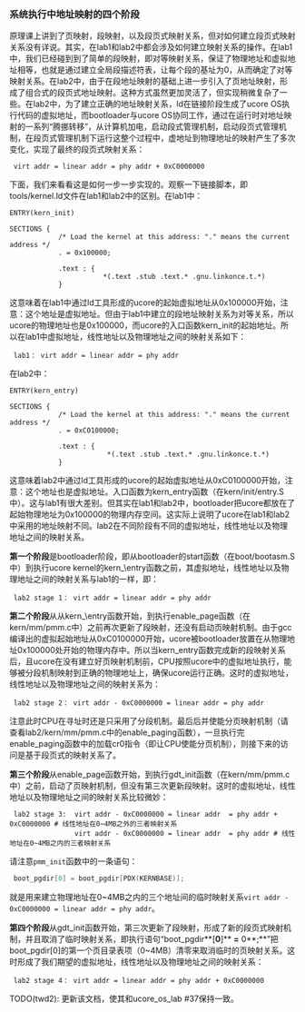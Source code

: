 ### 系统执行中地址映射的四个阶段
原理课上讲到了页映射，段映射，以及段页式映射关系，但对如何建立段页式映射关系没有详说。其实，在lab1和lab2中都会涉及如何建立映射关系的操作。在lab1中，我们已经碰到到了简单的段映射，即对等映射关系，保证了物理地址和虚拟地址相等，也就是通过建立全局段描述符表，让每个段的基址为0，从而确定了对等映射关系。在lab2中，由于在段地址映射的基础上进一步引入了页地址映射，形成了组合式的段页式地址映射。这种方式虽然更加灵活了，但实现稍微复杂了一些。在lab2中，为了建立正确的地址映射关系，ld在链接阶段生成了ucore OS执行代码的虚拟地址，而bootloader与ucore OS协同工作，通过在运行时对地址映射的一系列“腾挪转移”，从计算机加电，启动段式管理机制，启动段页式管理机制，在段页式管理机制下运行这整个过程中，虚地址到物理地址的映射产生了多次变化，实现了最终的段页式映射关系：
``` 
 virt addr = linear addr = phy addr + 0xC0000000  
```

下面，我们来看看这是如何一步一步实现的。观察一下链接脚本，即tools/kernel.ld文件在lab1和lab2中的区别。在lab1中：
```
ENTRY(kern_init)

SECTIONS {
            /* Load the kernel at this address: "." means the current address */
            . = 0x100000;

            .text : {
                       *(.text .stub .text.* .gnu.linkonce.t.*)
            }
```
这意味着在lab1中通过ld工具形成的ucore的起始虚拟地址从0x100000开始，注意：这个地址是虚拟地址。但由于lab1中建立的段地址映射关系为对等关系，所以ucore的物理地址也是0x100000，而ucore的入口函数kern\_init的起始地址。所以在lab1中虚拟地址，线性地址以及物理地址之间的映射关系如下：
```
 lab1： virt addr = linear addr = phy addr
```

在lab2中：
```
ENTRY(kern_entry)

SECTIONS {
            /* Load the kernel at this address: "." means the current address */
            . = 0xC0100000;

            .text : {
                        *(.text .stub .text.* .gnu.linkonce.t.*)
            }
```
这意味着lab2中通过ld工具形成的ucore的起始虚拟地址从0xC0100000开始，注意：这个地址也是虚拟地址。入口函数为kern\_entry函数（在kern/init/entry.S中）。这与lab1有很大差别。但其实在lab1和lab2中，bootloader把ucore都放在了起始物理地址为0x100000的物理内存空间。这实际上说明了ucore在lab1和lab2中采用的地址映射不同。lab2在不同阶段有不同的虚拟地址，线性地址以及物理地址之间的映射关系。

**第一个阶段**是bootloader阶段，即从bootloader的start函数（在boot/bootasm.S中）到执行ucore kernel的kern_\entry函数之前，其虚拟地址，线性地址以及物理地址之间的映射关系与lab1的一样，即：
```
 lab2 stage 1： virt addr = linear addr = phy addr
```

**第二个阶段**从从kern_\entry函数开始，到执行enable_page函数（在kern/mm/pmm.c中）之前再次更新了段映射，还没有启动页映射机制。由于gcc编译出的虚拟起始地址从0xC0100000开始，ucore被bootloader放置在从物理地址0x100000处开始的物理内存中。所以当kern\_entry函数完成新的段映射关系后，且ucore在没有建立好页映射机制前，CPU按照ucore中的虚拟地址执行，能够被分段机制映射到正确的物理地址上，确保ucore运行正确。这时的虚拟地址，线性地址以及物理地址之间的映射关系为： 
``` 
 lab2 stage 2： virt addr - 0xC0000000 = linear addr = phy addr 
```
注意此时CPU在寻址时还是只采用了分段机制。最后后并使能分页映射机制（请查看lab2/kern/mm/pmm.c中的enable\_paging函数），一旦执行完enable\_paging函数中的加载cr0指令（即让CPU使能分页机制），则接下来的访问是基于段页式的映射关系了。

**第三个阶段**从enable_page函数开始，到执行gdt_init函数（在kern/mm/pmm.c中）之前，启动了页映射机制，但没有第三次更新段映射。这时的虚拟地址，线性地址以及物理地址之间的映射关系比较微妙： 
``` 
 lab2 stage 3:  virt addr - 0xC0000000 = linear addr  = phy addr + 0xC0000000 # 线性地址在0~4MB之外的三者映射关系
                virt addr - 0xC0000000 = linear addr  = phy addr # 线性地址在0~4MB之内的三者映射关系
```
请注意`pmm_init`函数中的一条语句：
```c
 boot_pgdir[0] = boot_pgdir[PDX(KERNBASE)];
```
就是用来建立物理地址在0~4MB之内的三个地址间的临时映射关系`virt addr - 0xC0000000 = linear addr = phy addr`。

**第四个阶段**从gdt_init函数开始，第三次更新了段映射，形成了新的段页式映射机制，并且取消了临时映射关系，即执行语句“boot\_pgdir**[**0**]** **=**
0**;**”把boot\_pgdir[0]的第一个页目录表项（0\~4MB）清零来取消临时的页映射关系。这时形成了我们期望的虚拟地址，线性地址以及物理地址之间的映射关系： 
``` 
 lab2 stage 4： virt addr = linear addr = phy addr + 0xC0000000  
```

TODO(twd2): 更新该文档，使其和ucore_os_lab #37保持一致。
